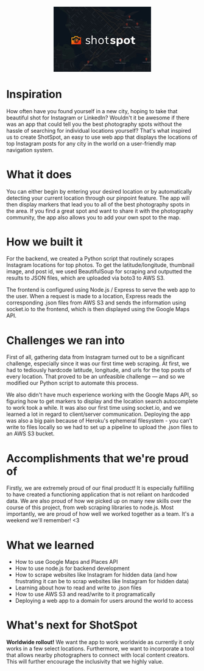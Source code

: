 <p align="center">
  <img src="icon.jpg" width="256">
</p>

# Inspiration

How often have you found yourself in a new city, hoping to take that beautiful shot for Instagram or LinkedIn? Wouldn't it be awesome if there was an app that could tell you the best photography spots without the hassle of searching for individual locations yourself? That's what inspired us to create ShotSpot, an easy to use web app that displays the locations of top Instagram posts for any city in the world on a user-friendly map navigation system.

# What it does

You can either begin by entering your desired location or by automatically detecting your current location through our pinpoint feature. The app will then display markers that lead you to all of the best photography spots in the area. If you find a great spot and want to share it with the photography community, the app also allows you to add your own spot to the map.

# How we built it

For the backend, we created a Python script that routinely scrapes Instagram locations for top photos. To get the latitude/longitude, thumbnail image, and post id, we used BeautifulSoup for scraping and outputted the results to JSON files, which are uploaded via boto3 to AWS S3.

The frontend is configured using Node.js / Express to serve the web app to the user. When a request is made to a location, Express reads the corresponding .json files from AWS S3 and sends the information using socket.io to the frontend, which is then displayed using the Google Maps API.

# Challenges we ran into

First of all, gathering data from Instagram turned out to be a significant challenge, especially since it was our first time web scraping. At first, we had to tediously hardcode latitude, longitude, and urls for the top posts of every location. That proved to be an unfeasible challenge — and so we modified our Python script to automate this process.

We also didn't have much experience working with the Google Maps API, so figuring how to get markers to display and the location search autocomplete to work took a while. It was also our first time using socket.io, and we learned a lot in regard to client/server communication. Deploying the app was also a big pain because of Heroku's ephemeral filesystem - you can't write to files locally so we had to set up a pipeline to upload the .json files to an AWS S3 bucket.

# Accomplishments that we're proud of

Firstly, we are extremely proud of our final product! It is especially fulfilling to have created a functioning application that is not reliant on hardcoded data. We are also proud of how we picked up on many new skills over the course of this project, from web scraping libraries to node.js. Most importantly, we are proud of how well we worked together as a team. It's a weekend we'll remember! <3

# What we learned

- How to use Google Maps and Places API
- How to use node.js for backend development
- How to scrape websites like Instagram for hidden data (and how frustrating it can be to scrap websites like Instagram for hidden data)
- Learning about how to read and write to .json files
- How to use AWS S3 and read/write to it programatically
- Deploying a web app to a domain for users around the world to access

# What's next for ShotSpot

**Worldwide rollout!** We want the app to work worldwide as currently it only works in a few select locations. Furthermore, we want to incorporate a tool that allows nearby photographers to connect with local content creators. This will further encourage the inclusivity that we highly value.
